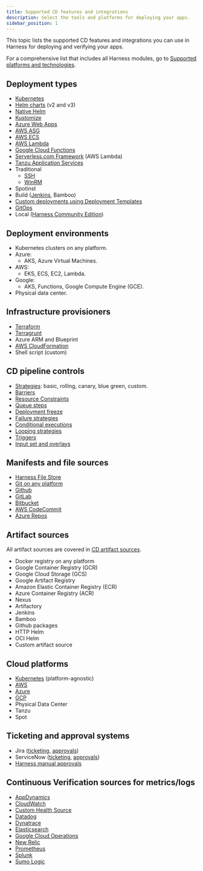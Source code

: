 ```yaml
---
title: Supported CD features and integrations
description: Select the tools and platforms for deploying your apps. 
sidebar_position: 1
---
```


This topic lists the supported CD features and integrations you can use in Harness for deploying and verifying your apps.

For a comprehensive list that includes all Harness modules, go to [Supported platforms and technologies](/docs/getting-started/supported-platforms-and-technologies).

## Deployment types

- [Kubernetes](/docs/continuous-delivery/deploy-srv-diff-platforms/kubernetes/kubernetes-deployments-overview)
- [Helm charts](/docs/continuous-delivery/deploy-srv-diff-platforms/helm/helm-cd-quickstart) (v2 and v3)
- [Native Helm](/docs/continuous-delivery/deploy-srv-diff-platforms/native-helm/native-helm-quickstart)
- [Kustomize](/docs/continuous-delivery/deploy-srv-diff-platforms/kustomize/kustomize-quickstart)
- [Azure Web Apps](/docs/continuous-delivery/deploy-srv-diff-platforms/azure/azure-web-apps-tutorial)
- [AWS ASG](/docs/continuous-delivery/deploy-srv-diff-platforms/aws/asg/asg-tutorial)
- [AWS ECS](/docs/continuous-delivery/deploy-srv-diff-platforms/aws/ecs/ecs-deployment-tutorial)
- [AWS Lambda](/docs/continuous-delivery/deploy-srv-diff-platforms/aws/lambda/aws-lambda-deployments)
- [Google Cloud Functions](/docs/continuous-delivery/deploy-srv-diff-platforms/google/google-functions)
- [Serverless.com Framework](/docs/continuous-delivery/deploy-srv-diff-platforms/serverless-framework/serverless-lambda-cd-quickstart) (AWS Lambda)
- [Tanzu Application Services](/docs/continuous-delivery/deploy-srv-diff-platforms/tanzu/tanzu-app-services-quickstart)
- Traditional
  - [SSH](/docs/continuous-delivery/deploy-srv-diff-platforms/traditional/ssh-ng)
  - [WinRM](/docs/continuous-delivery/deploy-srv-diff-platforms/traditional/win-rm-tutorial)
- Spotinst
- Build ([Jenkins](/docs/continuous-delivery/x-platform-cd-features/advanced/builds/run-jenkins-jobs-in-cd-pipelines/), Bamboo)
- [Custom deployments using Deployment Templates](/docs/continuous-delivery/deploy-srv-diff-platforms/custom-deployments/custom-deployment-tutorial)
- [GitOps](/docs/continuous-delivery/gitops/harness-git-ops-basics)
- Local ([Harness Community Edition](/docs/continuous-delivery/deploy-srv-diff-platforms/community-ed/harness-community-edition-overview))

## Deployment environments

- Kubernetes clusters on any platform.
- Azure:
  - AKS, Azure Virtual Machines.
- AWS:
  - EKS, ECS, EC2, Lambda.
- Google:
  - AKS, Functions, Google Compute Engine (GCE).
- Physical data center.

## Infrastructure provisioners

- [Terraform](http://localhost:3000/docs/continuous-delivery/cd-infrastructure/terraform-infra/terraform-provisioning-with-harness)
- [Terragrunt](http://localhost:3000/docs/continuous-delivery/cd-infrastructure/terragrunt/terragrunt-howtos)
- Azure ARM and Blueprint
- [AWS CloudFormation](http://localhost:3000/docs/continuous-delivery/cd-infrastructure/cloudformation-infra/cloud-formation-how-tos)
- Shell script (custom)

## CD pipeline controls

- [Strategies](http://localhost:3000/docs/continuous-delivery/manage-deployments/deployment-concepts): basic, rolling, canary, blue green, custom.
- [Barriers](http://localhost:3000/docs/continuous-delivery/manage-deployments/synchronize-deployments-using-barriers)
- [Resource Constraints](http://localhost:3000/docs/continuous-delivery/manage-deployments/deployment-resource-constraints)
- [Queue steps](http://localhost:3000/docs/continuous-delivery/manage-deployments/control-resource-usage-with-queue-steps)
- [Deployment freeze](http://localhost:3000/docs/continuous-delivery/manage-deployments/deployment-freeze)
- [Failure strategies](/docs/platform/pipelines/w_pipeline-steps-reference/step-failure-strategy-settings/)
- [Conditional executions](/docs/platform/pipelines/w_pipeline-steps-reference/step-skip-condition-settings/)
- [Looping strategies](/docs/platform/pipelines/looping-strategies-matrix-repeat-and-parallelism/)
- [Triggers](/docs/category/triggers)
- [Input set and overlays](/docs/platform/pipelines/input-sets/)

## Manifests and file sources

- [Harness File Store](/docs/continuous-delivery/x-platform-cd-features/services/add-inline-manifests-using-file-store/)
- [Git on any platform](/docs/platform/Connectors/Code-Repositories/ref-source-repo-provider/git-connector-settings-reference)
- [Github](/docs/platform/Connectors/Code-Repositories/ref-source-repo-provider/git-hub-connector-settings-reference)
- [GitLab](/docs/platform/Connectors/Code-Repositories/ref-source-repo-provider/git-lab-connector-settings-reference)
- [Bitbucket](/docs/platform/Connectors/Code-Repositories/ref-source-repo-provider/bitbucket-connector-settings-reference)
- [AWS CodeCommit](/docs/platform/Connectors/Cloud-providers/ref-cloud-providers/aws-connector-settings-reference)
- [Azure Repos](/docs/platform/connectors/code-repositories/connect-to-a-azure-repo/)

## Artifact sources

All artifact sources are covered in [CD artifact sources](/docs/continuous-delivery/x-platform-cd-features/services/artifact-sources).

- Docker registry on any platform
- Google Container Registry (GCR)
- Google Cloud Storage (GCS)
- Google Artifact Registry
- Amazon Elastic Container Registry (ECR)
- Azure Container Registry (ACR)
- Nexus
- Artifactory
- Jenkins
- Bamboo
- Github packages
- HTTP Helm
- OCI Helm
- Custom artifact source

## Cloud platforms

- [Kubernetes](/docs/platform/Connectors/Cloud-providers/add-a-kubernetes-cluster-connector) (platform-agnostic)
- [AWS](/docs/platform/Connectors/Cloud-providers/add-aws-connector)
- [Azure](/docs/platform/Connectors/Cloud-providers/add-a-microsoft-azure-connector)
- [GCP](/docs/platform/Connectors/Cloud-providers/connect-to-google-cloud-platform-gcp)
- Physical Data Center
- Tanzu
- Spot

## Ticketing and approval systems

- Jira ([ticketing](/docs/continuous-delivery/x-platform-cd-features/cd-steps/ticketing-systems/create-jira-issues-in-cd-stages), [approvals](/docs/platform/Approvals/adding-jira-approval-stages))
- ServiceNow ([ticketing](/docs/continuous-delivery/x-platform-cd-features/cd-steps/ticketing-systems/create-service-now-tickets-in-cd-stages), [approvals](/docs/platform/Approvals/service-now-approvals))
- [Harness manual approvals](/docs/continuous-delivery/x-platform-cd-features/cd-steps/approvals/using-harness-approval-steps-in-cd-stages)

## Continuous Verification sources for metrics/logs

- [AppDynamics](/docs/continuous-delivery/verify/configure-cv/verify-deployments-with-app-dynamics)
- [CloudWatch](/docs/continuous-delivery/verify/configure-cv/verify-deployments-with-cloudwatch)
- [Custom Health Source](/docs/continuous-delivery/verify/configure-cv/verify-deployments-with-custom-health-metrics)
- [Datadog](/docs/continuous-delivery/verify/configure-cv/verify-deployments-with-datadog)
- [Dynatrace](/docs/continuous-delivery/verify/configure-cv/verify-deployments-with-dynatrace)
- [Elasticsearch](/docs/continuous-delivery/verify/configure-cv/verify-deployments-with-elastic-search)
- [Google Cloud Operations](/docs/continuous-delivery/verify/configure-cv/verify-deployments-with-google-cloud-operations)
- [New Relic](/docs/continuous-delivery/verify/configure-cv/verify-deployments-with-new-relic)
- [Prometheus](/docs/continuous-delivery/verify/configure-cv/verify-deployments-with-prometheus)
- [Splunk](/docs/continuous-delivery/verify/configure-cv/verify-deployments-with-splunk)
- [Sumo Logic](/docs/continuous-delivery/verify/configure-cv/verify-deployments-with-sumologic)
